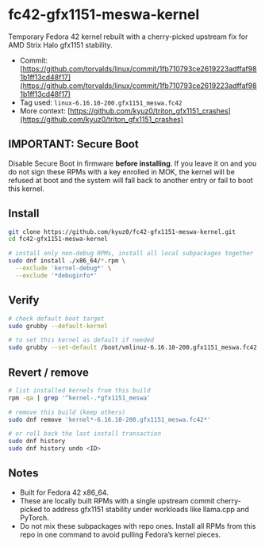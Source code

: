 # fc42-gfx1151-meswa-kernel

Temporary Fedora 42 kernel rebuilt with a cherry-picked upstream fix for AMD Strix Halo gfx1151 stability.

* Commit: [https://github.com/torvalds/linux/commit/1fb710793ce2619223adffaf981b1ff13cd48f17](https://github.com/torvalds/linux/commit/1fb710793ce2619223adffaf981b1ff13cd48f17)
* Tag used: `linux-6.16.10-200.gfx1151_meswa.fc42`
* More context: [https://github.com/kyuz0/triton_gfx1151_crashes](https://github.com/kyuz0/triton_gfx1151_crashes)

## IMPORTANT: Secure Boot

Disable Secure Boot in firmware **before installing**. If you leave it on and you do not sign these RPMs with a key enrolled in MOK, the kernel will be refused at boot and the system will fall back to another entry or fail to boot this kernel.

## Install

```bash
git clone https://github.com/kyuz0/fc42-gfx1151-meswa-kernel.git
cd fc42-gfx1151-meswa-kernel

# install only non-debug RPMs, install all local subpackages together
sudo dnf install ./x86_64/*.rpm \
  --exclude 'kernel-debug*' \
  --exclude '*debuginfo*'
```

## Verify

```bash
# check default boot target
sudo grubby --default-kernel

# to set this kernel as default if needed
sudo grubby --set-default /boot/vmlinuz-6.16.10-200.gfx1151_meswa.fc42.x86_64
```

## Revert / remove

```bash
# list installed kernels from this build
rpm -qa | grep '^kernel-.*gfx1151_meswa'

# remove this build (keep others)
sudo dnf remove 'kernel*-6.16.10-200.gfx1151_meswa.fc42*'

# or roll back the last install transaction
sudo dnf history
sudo dnf history undo <ID>
```

## Notes

* Built for Fedora 42 x86_64.
* These are locally built RPMs with a single upstream commit cherry-picked to address gfx1151 stability under workloads like llama.cpp and PyTorch.
* Do not mix these subpackages with repo ones. Install all RPMs from this repo in one command to avoid pulling Fedora’s kernel pieces.
